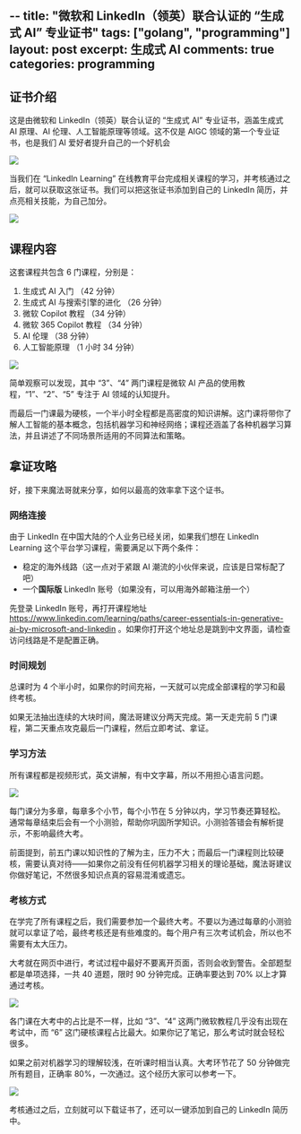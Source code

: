 --
title: "微软和 LinkedIn（领英）联合认证的 “生成式 AI” 专业证书"
tags: ["golang", "programming"]
layout: post
excerpt: 生成式 AI
comments: true
categories: programming
---
## 证书介绍
这是由微软和 LinkedIn（领英）联合认证的 “生成式 AI” 专业证书，涵盖生成式 AI 原理、AI 伦理、人工智能原理等领域。这不仅是 AIGC 领域的第一个专业证书，也是我们 AI 爱好者提升自己的一个好机会

![](https://pic.superbed.cc/item/670bceb0fa9f77b4dcb25911.png)

当我们在 “LinkedIn Learning” 在线教育平台完成相关课程的学习，并考核通过之后，就可以获取这张证书。我们可以把这张证书添加到自己的 LinkedIn 简历，并点亮相关技能，为自己加分。

![](https://pic.superbed.cc/item/670bceb0fa9f77b4dcb25911.png)

 ## 课程内容
 这套课程共包含 6 门课程，分别是：
 
 1. 生成式 AI 入门 （42 分钟）
 2. 生成式 AI 与搜索引擎的进化 （26 分钟）
 3. 微软 Copilot 教程 （34 分钟）
 4. 微软 365 Copilot 教程 （34 分钟）
 5. AI 伦理 （38 分钟）
 6. 人工智能原理 （1 小时 34 分钟）

![](https://pic.superbed.cc/item/670bcf95fa9f77b4dcb2685f.png)

简单观察可以发现，其中 “3”、“4” 两门课程是微软 AI 产品的使用教程，“1”、“2”、“5” 专注于 AI 领域的认知提升。

而最后一门课最为硬核，一个半小时全程都是高密度的知识讲解。这门课将带你了解人工智能的基本概念，包括机器学习和神经网络；课程还涵盖了各种机器学习算法，并且讲述了不同场景所适用的不同算法和策略。

## 拿证攻略
好，接下来魔法哥就来分享，如何以最高的效率拿下这个证书。
 
 ### 网络连接
 由于 LinkedIn 在中国大陆的个人业务已经关闭，如果我们想在 LinkedIn Learning 这个平台学习课程，需要满足以下两个条件：
 
 * 稳定的海外线路（这一点对于紧跟 AI 潮流的小伙伴来说，应该是日常标配了吧）
 * 一个**国际版** LinkedIn 账号（如果没有，可以用海外邮箱注册一个）
 
 先登录 LinkedIn 账号，再打开课程地址 https://www.linkedin.com/learning/paths/career-essentials-in-generative-ai-by-microsoft-and-linkedin 。如果你打开这个地址总是跳到中文界面，请检查访问线路是不是配置正确。
 
 ### 时间规划
 总课时为 4 个半小时，如果你的时间充裕，一天就可以完成全部课程的学习和最终考核。
 
 如果无法抽出连续的大块时间，魔法哥建议分两天完成。第一天走完前 5 门课程，第二天重点攻克最后一门课程，然后立即考试、拿证。
 
 ### 学习方法
 所有课程都是视频形式，英文讲解，有中文字幕，所以不用担心语言问题。
 
 ![](https://pic.superbed.cc/item/670bd079fa9f77b4dcb274ed.png)
 
 每门课分为多章，每章多个小节，每个小节在 5 分钟以内，学习节奏还算轻松。通常每章结束后会有一个小测验，帮助你巩固所学知识。小测验答错会有解析提示，不影响最终大考。
 
前面提到，前五门课以知识性的了解为主，压力不大；而最后一门课程则比较硬核，需要认真对待——如果你之前没有任何机器学习相关的理论基础，魔法哥建议你做好笔记，不然很多知识点真的容易混淆或遗忘。
 
 ### 考核方式
 在学完了所有课程之后，我们需要参加一个最终大考。不要以为通过每章的小测验就可以拿证了哈，最终考核还是有些难度的。每个用户有三次考试机会，所以也不需要有太大压力。

 大考就在网页中进行，考试过程中最好不要离开页面，否则会收到警告。全部题型都是单项选择，一共 40 道题，限时 90 分钟完成。正确率要达到 70% 以上才算通过考核。
 
 ![](https://pic.superbed.cc/item/670bd038fa9f77b4dcb27161.png)

各门课在大考中的占比是不一样，比如 “3”、“4” 这两门微软教程几乎没有出现在考试中，而 “6” 这门硬核课程占比最大。如果你记了笔记，那么考试时就会轻松很多。

如果之前对机器学习的理解较浅，在听课时相当认真。大考环节花了 50 分钟做完所有题目，正确率 80%，一次通过。这个经历大家可以参考一下。

![](https://pic.superbed.cc/item/670bd095fa9f77b4dcb276d3.png)

考核通过之后，立刻就可以下载证书了，还可以一键添加到自己的 LinkedIn 简历中。